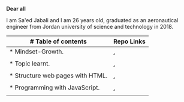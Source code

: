 __Dear all__ 

I am Sa'ed Jabali and I am 26 years old, graduated as an aeronautical engineer from Jordan university of science and technology in 2018.

| # Table of contents               |  Repo Links                    |
|-----------------------------------|------------------------------  |
| * Mindset-Growth.                 | [.](https://saedjabali.github.io/Reading.Notes/Mindset-Growth)                               |
|                                   |                                |
| * Topic learnt.                   | [.](https://saedjabali.github.io/Reading.Notes/Topic-learnt)                              |
|                                   |                                |
| * Structure web pages with HTML.  | [.](https://saedjabali.github.io/Reading.Notes/Structure%20web%20pages%20with%20HTML)                               |
|                                   |                                |
| * Programming with JavaScript.    | [.](https://saedjabali.github.io/Reading.Notes/Programming%20with%20JavaScript)                               |
|                                   |                                |
